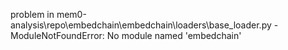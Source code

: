problem in mem0-analysis\repo\embedchain\embedchain\loaders\base_loader.py - ModuleNotFoundError: No module named 'embedchain'
